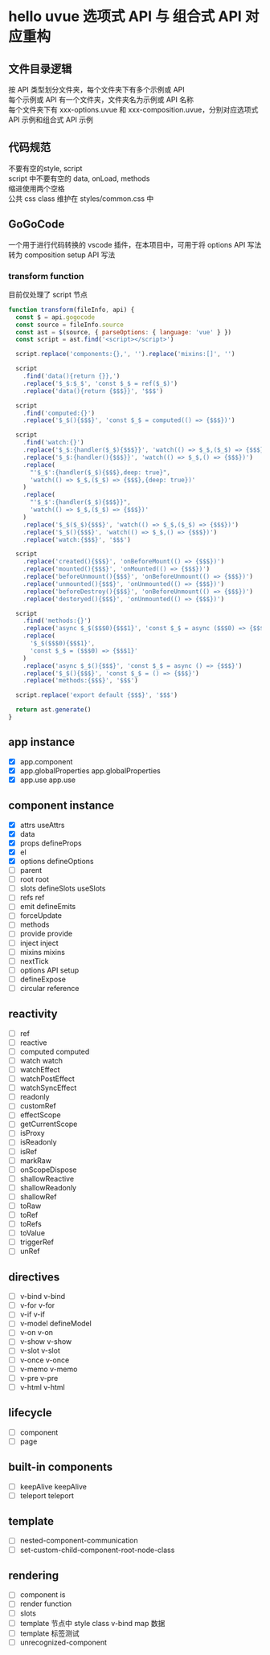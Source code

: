 # hello uvue 选项式 API 与 组合式 API 对应重构

## 文件目录逻辑

按 API 类型划分文件夹，每个文件夹下有多个示例或 API\
每个示例或 API 有一个文件夹，文件夹名为示例或 API 名称\
每个文件夹下有 xxx-options.uvue 和 xxx-composition.uvue，分别对应选项式 API 示例和组合式 API 示例
<!-- template 和 style 通过 src 引入，两种 API 示例共用 -->

## 代码规范

不要有空的style, script\
script 中不要有空的 data, onLoad, methods\
缩进使用两个空格\
公共 css class 维护在 styles/common.css 中

## GoGoCode 

一个用于进行代码转换的 vscode 插件，在本项目中，可用于将 options API 写法转为 composition setup API 写法

### transform function

目前仅处理了 script 节点
```js
function transform(fileInfo, api) {
  const $ = api.gogocode
  const source = fileInfo.source
  const ast = $(source, { parseOptions: { language: 'vue' } })
  const script = ast.find('<script></script>')

  script.replace('components:{},', '').replace('mixins:[]', '')

  script
    .find('data(){return {}},')
    .replace('$_$:$_$', 'const $_$ = ref($_$)')
    .replace('data(){return {$$$}}', '$$$')

  script
    .find('computed:{}')
    .replace('$_$(){$$$}', 'const $_$ = computed(() => {$$$})')

  script
    .find('watch:{}')
    .replace('$_$:{handler($_$){$$$}}', 'watch(() => $_$,($_$) => {$$$})')
    .replace('$_$:{handler(){$$$}}', 'watch(() => $_$,() => {$$$})')
    .replace(
      "'$_$':{handler($_$){$$$},deep: true}",
      'watch(() => $_$,($_$) => {$$$},{deep: true})'
    )
    .replace(
      "'$_$':{handler($_$){$$$}}",
      'watch(() => $_$,($_$) => {$$$})'
    )
    .replace('$_$($_$){$$$}', 'watch(() => $_$,($_$) => {$$$})')
    .replace('$_$(){$$$}', 'watch(() => $_$,() => {$$$})')
    .replace('watch:{$$$}', '$$$')

  script
    .replace('created(){$$$}', 'onBeforeMount(() => {$$$})')
    .replace('mounted(){$$$}', 'onMounted(() => {$$$})')
    .replace('beforeUnmount(){$$$}', 'onBeforeUnmount(() => {$$$})')
    .replace('unmounted(){$$$}', 'onUnmounted(() => {$$$})')
    .replace('beforeDestroy(){$$$}', 'onBeforeUnmount(() => {$$$})')
    .replace('destoryed(){$$$}', 'onUnmounted(() => {$$$})')

  script
    .find('methods:{}')
    .replace('async $_$($$$0){$$$1}', 'const $_$ = async ($$$0) => {$$$1}')
    .replace(
      '$_$($$$0){$$$1}',
      'const $_$ = ($$$0) => {$$$1}'
    )
    .replace('async $_$(){$$$}', 'const $_$ = async () => {$$$}')
    .replace('$_$(){$$$}', 'const $_$ = () => {$$$}')
    .replace('methods:{$$$}', '$$$')

  script.replace('export default {$$$}', '$$$')

  return ast.generate()
}
```

## app instance

- [x] app.component
- [x] app.globalProperties  app.globalProperties
- [x] app.use               app.use

## component instance
- [x] attrs useAttrs
- [x] data
- [x] props defineProps
- [x] el
- [x] options defineOptions
- [ ] parent
- [ ] root  root
- [ ] slots defineSlots useSlots
- [ ] refs  ref
- [ ] emit defineEmits
- [ ] forceUpdate
- [ ] methods
- [ ] provide  provide
- [ ] inject   inject
- [ ] mixins   mixins
- [ ] nextTick
- [ ] options API setup
- [ ] defineExpose
- [ ] circular reference

## reactivity
- [ ] ref
- [ ] reactive
- [ ] computed computed
- [ ] watch    watch
- [ ] watchEffect
- [ ] watchPostEffect
- [ ] watchSyncEffect
- [ ] readonly
- [ ] customRef
- [ ] effectScope
- [ ] getCurrentScope
- [ ] isProxy
- [ ] isReadonly
- [ ] isRef
- [ ] markRaw
- [ ] onScopeDispose
- [ ] shallowReactive
- [ ] shallowReadonly
- [ ] shallowRef
- [ ] toRaw
- [ ] toRef
- [ ] toRefs
- [ ] toValue
- [ ] triggerRef
- [ ] unRef

## directives

- [ ] v-bind      v-bind
- [ ] v-for       v-for
- [ ] v-if        v-if
- [ ] v-model     defineModel
- [ ] v-on        v-on
- [ ] v-show      v-show
- [ ] v-slot      v-slot
- [ ] v-once      v-once
- [ ] v-memo      v-memo
- [ ] v-pre       v-pre
- [ ] v-html      v-html

## lifecycle

- [ ] component
- [ ] page

## built-in components

- [ ] keepAlive keepAlive
- [ ] teleport  teleport 

## template

- [ ] nested-component-communication
- [ ] set-custom-child-component-root-node-class

## rendering

- [ ] component is
- [ ] render function
- [ ] slots
- [ ] template  节点中 style class v-bind map 数据
- [ ] template 标签测试
- [ ] unrecognized-component
